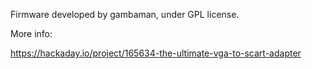 Firmware developed by gambaman, under GPL license. 

More info:

https://hackaday.io/project/165634-the-ultimate-vga-to-scart-adapter
